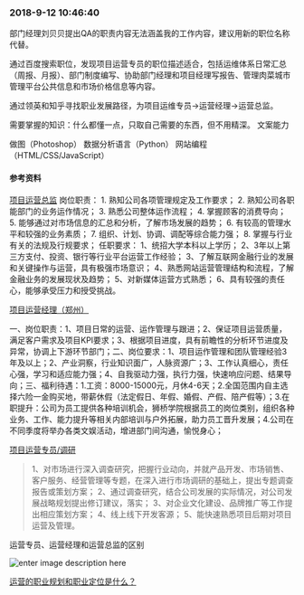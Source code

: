 ### 2018-9-12 10:46:40

部门经理刘贝贝提出QA的职责内容无法涵盖我的工作内容，建议用新的职位名称代替。

通过百度搜索职位，发现项目运营专员的职位描述适合，包括运维体系日常汇总（周报、月报）、部门制度编写、协助部门经理和项目经理写报告、管理肉菜城市管理平台公共信息和市场价格信息等内容。

通过领英和知乎寻找职业发展路径，为项目运维专员→运营经理→运营总监。


需要掌握的知识：什么都懂一点，只取自己需要的东西，但不用精深。
文案能力


做图（Photoshop）
数据分析语言（Python）
网站编程（HTML/CSS/JavaScript）






#### 参考资料

[项目运营总监](http://zhaopin.baidu.com/szzw?id=http%3A%2F%2Fkg.baidu.com%2Fod%2F4002%2F2004461%2Fb22f44e9ccaefc40d5d15aa6e5478818&query=%E9%A1%B9%E7%9B%AE%E8%BF%90%E8%90%A5%E4%B8%93%E5%91%98&city=%E9%83%91%E5%B7%9E)
岗位职责： 1. 熟知公司各项管理规定及工作要求； 2. 熟知公司各职能部门的业务运作情况； 3. 熟悉公司整体运作流程； 4. 掌握顾客的消费导向； 5. 能够通过对市场信息的汇总和分析，了解市场发展的趋势； 6. 有较高的管理水平和较强的业务素质； 7. 组织、计划、协调、调配等综合能力强； 8. 掌握与行业有关的法规及行规要求； 任职要求： 1、统招大学本科以上学历； 2、3年以上第三方支付、投资、银行等行业平台运营工作经验； 3、了解互联网金融行业的发展和关键操作与运营，具有极强市场意识； 4、熟悉网站运营管理结构和流程，了解金融业务的发展现状及趋势； 5、对新媒体运营方式熟悉； 6、具有较强的责任心，能够承受压力和授受挑战。


[项目运营经理（郑州）](http://zhaopin.baidu.com/szzw?id=https%3A%2F%2Fjobs.51job.com%2Fzhengzhou%2F101192180.html%3Ffrom%3Dbaidualaddin&query=%E9%A1%B9%E7%9B%AE%E8%BF%90%E8%90%A5%E4%B8%93%E5%91%98&city=%E9%83%91%E5%B7%9E)

一、岗位职责：1、项目日常的运营、运作管理与跟进；2、保证项目运营质量，满足客户需求及项目KPI要求；3、根据项目进度，具有前瞻性的分析环节进度及异常，协调上下游环节部门；二、岗位要求：1、项目运作管理和团队管理经验3年及以上；2、产业洞察，行业知识面广，人脉资源广；3、工作认真细心，责任心强，学习和适应能力强；4、自我驱动力强，执行力强，快速响应问题、结果导向；三、福利待遇：1.工资：8000-15000元，月休4-6天；2.全国范围内自主选择六险一金购买地，带薪休假（法定假日、年假、婚假、产假、陪产假等）；3.在职提升：公司为员工提供各种培训机会，狮桥学院根据员工的岗位类别，组织各种业务、工作、能力提升等相关内部培训与户外拓展，助力员工晋升发展；4.公司在不同季度将举办各类文娱活动，增进部门间沟通，愉悦身心；

[项目运营专员/调研](http://zhaopin.baidu.com/szzw?id=http%3A%2F%2Fkg.baidu.com%2Fod%2F4002%2F2010293%2F51761a8e82b3ebacc7f8bf8e4a30ce91&query=%E9%A1%B9%E7%9B%AE%E8%BF%90%E8%90%A5%E4%B8%93%E5%91%98&city=%E9%83%91%E5%B7%9E)

>1、对市场进行深入调查研究，把握行业动向，并就产品开发、市场销售、客户服务、经营管理等专题，在深入进行市场调研的基础上，提出专题调查报告或策划方案； 2、通过调查研究，结合公司发展的实际情况，对公司发展战略规划提出修订建议，落实； 3、对企业文化建设、品牌推广等工作提出相应策划方案； 4、线上线下开发客源； 5、能快速熟悉项目后期对项目运营及管理。



运营专员、运营经理和运营总监的区别

![enter image description here](https://pic4.zhimg.com/80/v2-7df5b9ea1ff9d1d96a5988eb4f3a6bdf_hd.png)

[ 运营的职业规划和职业定位是什么？](https://www.zhihu.com/question/19912760#answer-455062)
<!--stackedit_data:
eyJoaXN0b3J5IjpbMTIwMDQ2OTE2OF19
-->